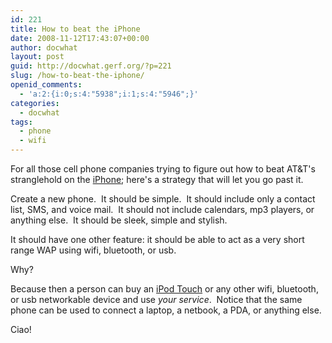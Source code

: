 ```yaml
---
id: 221
title: How to beat the iPhone
date: 2008-11-12T17:43:07+00:00
author: docwhat
layout: post
guid: http://docwhat.gerf.org/?p=221
slug: /how-to-beat-the-iphone/
openid_comments:
  - 'a:2:{i:0;s:4:"5938";i:1;s:4:"5946";}'
categories:
  - docwhat
tags:
  - phone
  - wifi
---
```

For all those cell phone companies trying to figure out how to beat AT&amp;T's stranglehold on the <a href="http://en.wikipedia.org/wiki/IPhone">iPhone</a>; here's a strategy that will let you go past it.

Create a new phone.  It should be simple.  It should include only a contact list, SMS, and voice mail.  It should not include calendars, mp3 players, or anything else.  It should be sleek, simple and stylish.

It should have one other feature: it should be able to act as a very short range WAP using wifi, bluetooth, or usb.

Why?

Because then a person can buy an <a href="http://en.wikipedia.org/wiki/IPod_touch">iPod Touch</a> or any other wifi, bluetooth, or usb networkable device and use <em>your service</em>.  Notice that the same phone can be used to connect a laptop, a netbook, a PDA, or anything else.

Ciao!